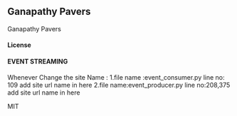 ## Ganapathy Pavers

Ganapathy Pavers

#### License

#### EVENT STREAMING
  Whenever Change the site Name :
    1.file name :event_consumer.py 
      line no: 109
      add site url name in here
    2.file name:event_producer.py
      line no:208,375
      add site url name in here

MIT
